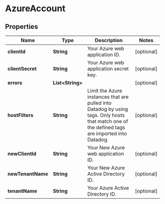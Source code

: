 

# AzureAccount

## Properties

Name | Type | Description | Notes
------------ | ------------- | ------------- | -------------
**clientId** | **String** | Your Azure web application ID. |  [optional]
**clientSecret** | **String** | Your Azure web application secret key. |  [optional]
**errors** | **List&lt;String&gt;** |  |  [optional]
**hostFilters** | **String** | Limit the Azure instances that are pulled into Datadog by using tags. Only hosts that match one of the defined tags are imported into Datadog. |  [optional]
**newClientId** | **String** | Your New Azure web application ID. |  [optional]
**newTenantName** | **String** | Your New Azure Active Directory ID. |  [optional]
**tenantName** | **String** | Your Azure Active Directory ID. |  [optional]



